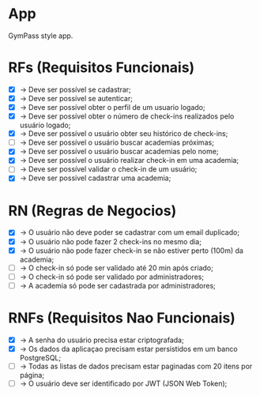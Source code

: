 # App

GymPass style app.

# RFs (Requisitos Funcionais)

- [x] -> Deve ser possível se cadastrar;
- [x] -> Deve ser possível se autenticar;
- [x] -> Deve ser possível obter o perfil de um usuario logado;
- [x] -> Deve ser possível obter o número de check-ins realizados pelo usuário logado;
- [x] -> Deve ser possível o usuário obter seu histórico de check-ins;
- [ ] -> Deve ser possível o usuário buscar academias próximas;
- [x] -> Deve ser possível o usuário buscar academias pelo nome;
- [x] -> Deve ser possível o usuário realizar check-in em uma academia;
- [ ] -> Deve ser possível validar o check-in de um usuário;
- [x] -> Deve ser possivel cadastrar uma academia;

# RN (Regras de Negocios)

- [x] -> O usuário não deve poder se cadastrar com um email duplicado;
- [x] -> O usuário não pode fazer 2 check-ins no mesmo dia;
- [x] -> O usuário não pode fazer check-in se não estiver perto (100m) da academia;
- [ ] -> O check-in só pode ser validado até 20 min após criado;
- [ ] -> O check-in só pode ser validado por administradores;
- [ ] -> A academia só pode ser cadastrada por administradores;

# RNFs (Requisitos Nao Funcionais)

- [x] -> A senha do usuário precisa estar criptografada;
- [x] -> Os dados da aplicaçao precisam estar persistidos em um banco PostgreSQL;
- [ ] -> Todas as listas de dados precisam estar paginadas com 20 itens por página;
- [ ] -> O usuário deve ser identificado por JWT (JSON Web Token);